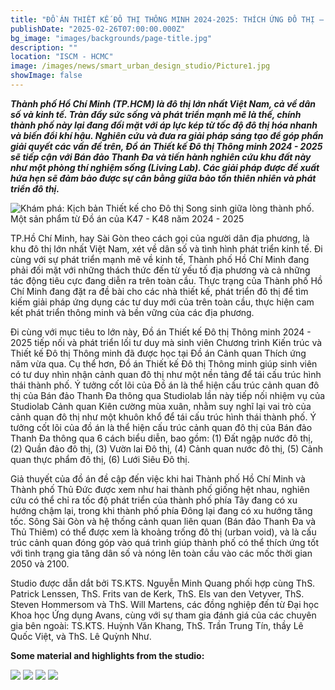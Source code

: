 ```yaml
---
title: "ĐỒ ÁN THIẾT KẾ ĐÔ THỊ THÔNG MINH 2024-2025: THÍCH ỨNG ĐÔ THỊ – CÁC KỊCH BẢN CHO BÁN ĐẢO THANH ĐA – VIÊN NGỌC CỦA THÀNH PHỐ HỒ CHÍ MINH VÀ THỦ ĐỨC"
publishDate: "2025-02-26T07:00:00.000Z"
bg_image: "images/backgrounds/page-title.jpg"
description: ""
location: "ISCM - HCMC"
image: /images/news/smart_urban_design_studio/Picture1.jpg
showImage: false
---
```


**_Thành phố Hồ Chí Minh (TP.HCM) là đô thị lớn nhất Việt Nam, cả về dân số và kinh tế. Tràn đầy sức sống và phát triển mạnh mẽ là thế, chính thành phố này lại đang đối mặt với áp lực kép từ tốc độ đô thị hóa nhanh và biến đổi khí hậu. Nghiên cứu và đưa ra giải pháp sáng tạo để góp phần giải quyết các vấn đề trên, Đồ án Thiết kế Đô thị Thông minh 2024 - 2025 sẽ tiếp cận với Bán đảo Thanh Đa và tiến hành nghiên cứu khu đất này như một phòng thí nghiệm sống (Living Lab). Các giải pháp được đề xuất hứa hẹn sẽ đảm bảo được sự cân bằng giữa bảo tồn thiên nhiên và phát triển đô thị._**

![*Khám phá: Kịch bản Thiết kế cho Đô thị Song sinh giữa lòng thành phố. Một sản phẩm từ  Đồ án của K47 - K48 năm 2024 - 2025*](/images/news/smart_urban_design_studio/Picture1.jpg)

TP.Hồ Chí Minh, hay Sài Gòn theo cách gọi của người dân địa phương, là khu đô thị lớn nhất Việt Nam, xét về dân số và tình hình phát triển kinh tế. Đi cùng với sự phát triển mạnh mẽ về kinh tế, Thành phố Hồ Chí Minh đang phải đối mặt với những thách thức đến từ yếu tố địa phương và cả những tác động tiêu cực đang diễn ra trên toàn cầu. Thực trạng của Thành phố Hồ Chí Minh đang đặt ra đề bài cho các nhà thiết kế, phát triển đô thị để tìm kiếm giải pháp ứng dụng các tư duy mới của trên toàn cầu, thực hiện cam kết phát triển thông minh và bền vững của các địa phương.

Đi cùng với mục tiêu to lớn này, Đồ án Thiết kế Đô thị Thông minh 2024 - 2025 tiếp nối và phát triển lối tư duy mà sinh viên Chương trình Kiến trúc và Thiết kế Đô thị Thông minh đã được học tại Đồ án Cảnh quan Thích ứng năm vừa qua. Cụ thể hơn, Đồ án Thiết kế Đô thị Thông minh giúp sinh viên có tư duy nhìn nhận cảnh quan đô thị như một nền tảng để tái cấu trúc hình thái thành phố. Ý tưởng cốt lõi của Đồ án là thể hiện cấu trúc cảnh quan đô thị của Bán đảo Thanh Đa thông qua Studiolab lần này tiếp nối nhiệm vụ của Studiolab Cảnh quan Kiên cường mùa xuân, nhằm suy nghĩ lại vai trò của cảnh quan đô thị như một khuôn khổ để tái cấu trúc hình thái thành phố. Ý tưởng cốt lõi của đồ án là thể hiện cấu trúc cảnh quan đô thị của Bán đảo Thanh Đa thông qua 6 cách biểu diễn, bao gồm: (1) Đất ngập nước đô thị, (2) Quần đảo đô thị, (3) Vườn lai Đô thị, (4) Cảnh quan nước đô thị, (5) Cảnh quan thực phẩm đô thị, (6) Lưới Siêu Đô thị.

Giả thuyết của đồ án đề cập đến việc khi hai Thành phố Hồ Chí Minh và Thành phố Thủ Đức được xem như hai thành phố giống hệt nhau, nghiên cứu có thể chỉ ra tốc độ phát triển của thành phố phía Tây đang có xu hướng chậm lại, trong khi thành phố phía Đông lại đang có xu hướng tăng tốc. Sông Sài Gòn và hệ thống cảnh quan liên quan (Bán đảo Thanh Đa và Thủ Thiêm) có thể được xem là khoảng trống đô thị (urban void), và là cấu trúc cảnh quan đóng góp vào quá trình giúp thành phố có thể thích ứng tốt với tình trạng gia tăng dân số và nóng lên toàn cầu vào các mốc thời gian 2050 và 2100.

Studio được dẫn dắt bởi TS.KTS. Nguyễn Minh Quang phối hợp cùng ThS. Patrick Lenssen, ThS. Frits van de Kerk, ThS. Els van den Vetyver, ThS. Steven Hommersom và ThS. Will Martens, các đồng nghiệp đến từ Đại học Khoa học Ứng dụng Avans, cùng với sự tham gia đánh giá của các chuyên gia bên ngoài: TS.KTS. Huỳnh Văn Khang, ThS. Trần Trung Tín, thầy Lê Quốc Việt, và ThS. Lê Quỳnh Như.

**Some material and highlights from the studio:**

![](/images/news/smart_urban_design_studio/Picture2.jpg)
![](/images/news/smart_urban_design_studio/Picture3.jpg)
![](/images/news/smart_urban_design_studio/Picture4.jpg)
![](/images/news/smart_urban_design_studio/Picture5-3.jpg)
